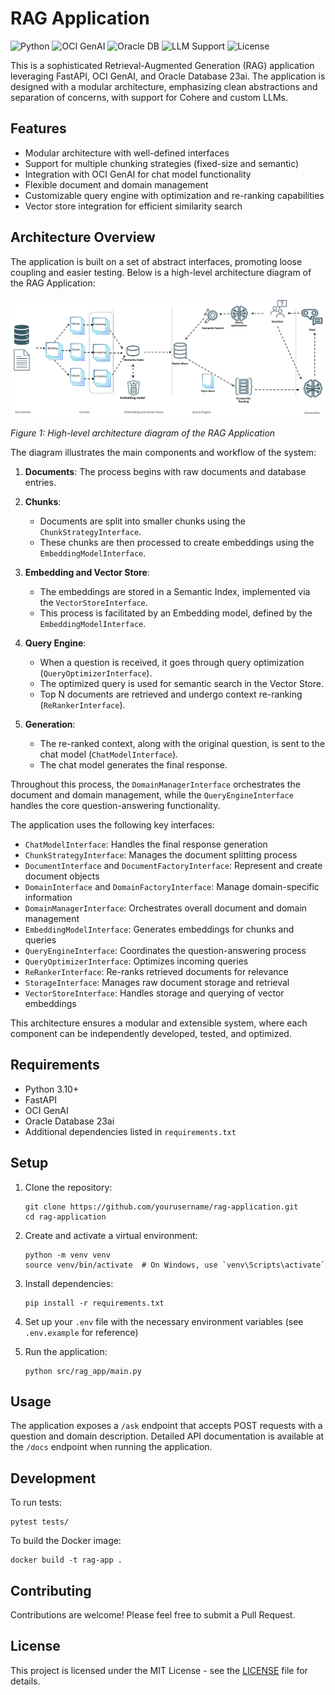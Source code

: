 # RAG Application

![Python](https://img.shields.io/badge/Python-3.10-blue)
![OCI GenAI](https://img.shields.io/badge/ChatModel-OCI%20GenAI-red)
![Oracle DB](https://img.shields.io/badge/VectorDB-Oracle%20Database%2023ai-red)
![LLM Support](https://img.shields.io/badge/LLM%20Support-Cohere%20%7C%20Custom-green)
![License](https://img.shields.io/badge/License-Apache%202.0-blue)

This is a sophisticated Retrieval-Augmented Generation (RAG) application leveraging FastAPI, OCI GenAI, and Oracle Database 23ai. The application is designed with a modular architecture, emphasizing clean abstractions and separation of concerns, with support for Cohere and custom LLMs.

## Features

- Modular architecture with well-defined interfaces
- Support for multiple chunking strategies (fixed-size and semantic)
- Integration with OCI GenAI for chat model functionality
- Flexible document and domain management
- Customizable query engine with optimization and re-ranking capabilities
- Vector store integration for efficient similarity search

## Architecture Overview

The application is built on a set of abstract interfaces, promoting loose coupling and easier testing. Below is a high-level architecture diagram of the RAG Application:

![RAG Application Architecture](docs/architecture_diagram.png)

*Figure 1: High-level architecture diagram of the RAG Application*

The diagram illustrates the main components and workflow of the system:

1. **Documents**: The process begins with raw documents and database entries.

2. **Chunks**: 
   - Documents are split into smaller chunks using the `ChunkStrategyInterface`.
   - These chunks are then processed to create embeddings using the `EmbeddingModelInterface`.

3. **Embedding and Vector Store**:
   - The embeddings are stored in a Semantic Index, implemented via the `VectorStoreInterface`.
   - This process is facilitated by an Embedding model, defined by the `EmbeddingModelInterface`.

4. **Query Engine**:
   - When a question is received, it goes through query optimization (`QueryOptimizerInterface`).
   - The optimized query is used for semantic search in the Vector Store.
   - Top N documents are retrieved and undergo context re-ranking (`ReRankerInterface`).

5. **Generation**:
   - The re-ranked context, along with the original question, is sent to the chat model (`ChatModelInterface`).
   - The chat model generates the final response.

Throughout this process, the `DomainManagerInterface` orchestrates the document and domain management, while the `QueryEngineInterface` handles the core question-answering functionality.

The application uses the following key interfaces:

- `ChatModelInterface`: Handles the final response generation
- `ChunkStrategyInterface`: Manages the document splitting process
- `DocumentInterface` and `DocumentFactoryInterface`: Represent and create document objects
- `DomainInterface` and `DomainFactoryInterface`: Manage domain-specific information
- `DomainManagerInterface`: Orchestrates overall document and domain management
- `EmbeddingModelInterface`: Generates embeddings for chunks and queries
- `QueryEngineInterface`: Coordinates the question-answering process
- `QueryOptimizerInterface`: Optimizes incoming queries
- `ReRankerInterface`: Re-ranks retrieved documents for relevance
- `StorageInterface`: Manages raw document storage and retrieval
- `VectorStoreInterface`: Handles storage and querying of vector embeddings

This architecture ensures a modular and extensible system, where each component can be independently developed, tested, and optimized.

## Requirements

- Python 3.10+
- FastAPI
- OCI GenAI
- Oracle Database 23ai
- Additional dependencies listed in `requirements.txt`

## Setup

1. Clone the repository:
   ```
   git clone https://github.com/yourusername/rag-application.git
   cd rag-application
   ```

2. Create and activate a virtual environment:
   ```
   python -m venv venv
   source venv/bin/activate  # On Windows, use `venv\Scripts\activate`
   ```

3. Install dependencies:
   ```
   pip install -r requirements.txt
   ```

4. Set up your `.env` file with the necessary environment variables (see `.env.example` for reference)

5. Run the application:
   ```
   python src/rag_app/main.py
   ```

## Usage

The application exposes a `/ask` endpoint that accepts POST requests with a question and domain description. Detailed API documentation is available at the `/docs` endpoint when running the application.

## Development

To run tests:
```
pytest tests/
```

To build the Docker image:
```
docker build -t rag-app .
```

## Contributing

Contributions are welcome! Please feel free to submit a Pull Request.

## License

This project is licensed under the MIT License - see the [LICENSE](LICENSE) file for details.


